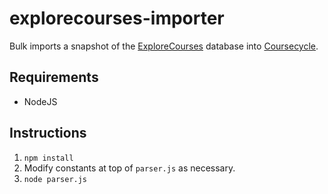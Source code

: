 # explorecourses-importer

Bulk imports a snapshot of the [ExploreCourses][0] database into [Coursecycle][1].

## Requirements

* NodeJS

## Instructions

1. `npm install`
2. Modify constants at top of `parser.js` as necessary.
2. `node parser.js`

[0]: https://explorecourses.stanford.edu
[1]: https://coursecycle.com
